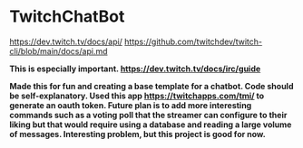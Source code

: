 # TwitchChatBot
https://dev.twitch.tv/docs/api/
https://github.com/twitchdev/twitch-cli/blob/main/docs/api.md

<b>This is especially important. <b>
https://dev.twitch.tv/docs/irc/guide


Made this for fun and creating a base template for a chatbot. Code should be self-explanatory.
Used this app https://twitchapps.com/tmi/ to generate an oauth token.
Future plan is to add more interesting commands such as a voting poll that the streamer can configure to their liking
but that would require using a database and reading a large volume of messages. Interesting problem, but
this project is good for now.
